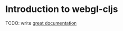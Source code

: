 # Introduction to webgl-cljs

TODO: write [great documentation](http://jacobian.org/writing/great-documentation/what-to-write/)
